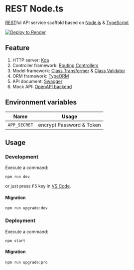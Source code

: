 # REST Node.ts

[REST][1]ful API service scaffold based on [Node.js][2] & [TypeScript][3]

[![Deploy to Render](https://render.com/images/deploy-to-render-button.svg)][4]

## Feature

1. HTTP server: [Koa][5]
2. Controller framework: [Routing Controllers][6]
3. Model framework: [Class Transformer][7] & [Class Validator][8]
4. ORM framework: [TypeORM][9]
5. API document: [Swagger][10]
6. Mock API: [OpenAPI backend][11]

## Environment variables

|     Name     |          Usage           |
| :----------: | :----------------------: |
| `APP_SECRET` | encrypt Password & Token |

## Usage

### Development

Execute a command:

```shell
npm run dev
```

or just press <kbd>F5</kbd> key in [VS Code][12].

#### Migration

```shell
npm run upgrade:dev
```

### Deployment

Execute a command:

```shell
npm start
```

#### Migration

```shell
npm run upgrade:pro
```

[1]: https://en.wikipedia.org/wiki/Representational_state_transfer
[2]: https://nodejs.org/
[3]: https://www.typescriptlang.org/
[4]: https://render.com/deploy
[5]: https://koajs.com/
[6]: https://github.com/typestack/routing-controllers
[7]: https://github.com/typestack/class-transformer
[8]: https://github.com/typestack/class-validator
[9]: https://typeorm.io/
[10]: https://swagger.io/
[11]: https://github.com/anttiviljami/openapi-backend
[12]: https://code.visualstudio.com/
